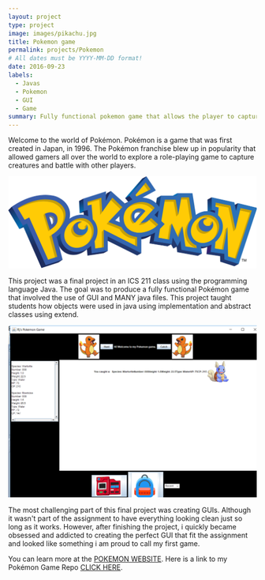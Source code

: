 ```yaml
---
layout: project
type: project
image: images/pikachu.jpg
title: Pokemon game
permalink: projects/Pokemon
# All dates must be YYYY-MM-DD format!
date: 2016-09-23
labels:
  - Javas
  - Pokemon
  - GUI
  - Game
summary: Fully functional pokemon game that allows the player to capture pokemon.
---
```


  Welcome to the world of Pokémon. Pokémon is a game that was first created in Japan, in 1996. The Pokémon franchise blew up in popularity that allowed gamers all over the world to explore a role-playing game to capture creatures and battle with other players.

<img class="ui medium right floated rounded image" src="../images/pokemonlogo.png">

  This project was a final project in an ICS 211 class using the programming language Java. The goal was to produce a fully functional Pokémon game that involved the use of GUI and MANY java files. This project taught students how objects were used in java using implementation and abstract classes using extend.

<img class="ui medium right floated rounded image" src="../images/Screenshot.png">

  The most challenging part of this final project was creating GUIs. Although it wasn't part of the assignment to have everything looking clean just so long as it works. However, after finishing the project, i quickly became obsessed and addicted to creating the perfect GUI that fit the assignment and looked like something i am proud to call my first game.

You can learn more at the [POKEMON WEBSITE](https://www.pokemon.com/us/).
Here is a link to my Pokémon Game Repo [CLICK HERE](https://github.com/Tabalbar/interactive-game/tree/Develop).
